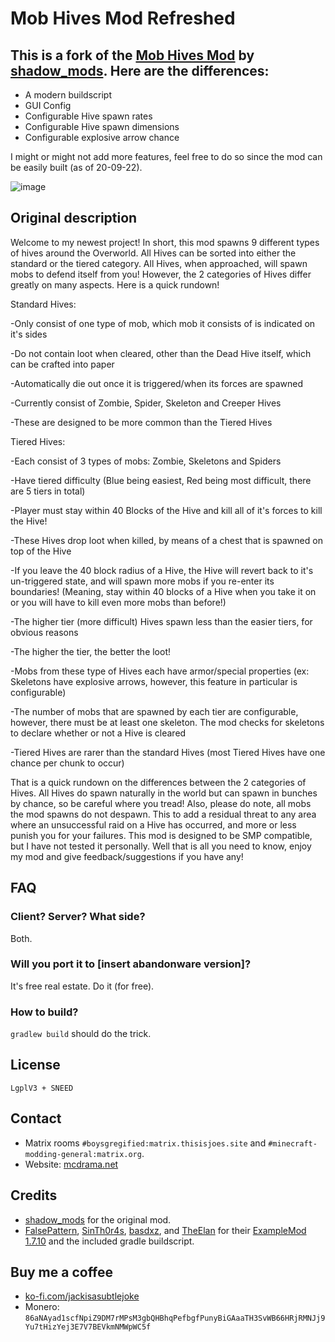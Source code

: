 # Mob Hives Mod Refreshed

## This is a fork of the [Mob Hives Mod](https://www.curseforge.com/minecraft/mc-mods/mob-hives-mod) by [shadow_mods](https://www.curseforge.com/members/shadow_mods/projects). Here are the differences:
* A modern buildscript
* GUI Config
* Configurable Hive spawn rates
* Configurable Hive spawn dimensions
* Configurable explosive arrow chance

I might or might not add more features, feel free to do so since the mod can be easily built (as of 20-09-22).

![image](https://user-images.githubusercontent.com/19153947/191300376-e61ab31d-471c-470f-8352-abea069a4caf.png)

## Original description
Welcome to my newest project! In short, this mod spawns 9 different types of hives around the Overworld. All Hives can be sorted into either the standard or the tiered category. All Hives, when approached, will spawn mobs to defend itself from you! However, the 2 categories of Hives differ greatly on many aspects. Here is a quick rundown!


Standard Hives:

-Only consist of one type of mob, which mob it consists of is indicated on it's sides

-Do not contain loot when cleared, other than the Dead Hive itself, which can be crafted into paper

-Automatically die out once it is triggered/when its forces are spawned

-Currently consist of Zombie, Spider, Skeleton and Creeper Hives

-These are designed to be more common than the Tiered Hives



Tiered Hives:

-Each consist of 3 types of mobs: Zombie, Skeletons and Spiders

-Have tiered difficulty (Blue being easiest, Red being most difficult, there are 5 tiers in total)

-Player must stay within 40 Blocks of the Hive and kill all of it's forces to kill the Hive!

-These Hives drop loot when killed, by means of a chest that is spawned on top of the Hive

-If you leave the 40 block radius of a Hive, the Hive will revert back to it's un-triggered state, and will spawn more mobs if you re-enter its boundaries! (Meaning, stay within 40 blocks of a Hive when you take it on or you will have to kill even more mobs than before!)

-The higher tier (more difficult) Hives spawn less than the easier tiers, for obvious reasons

-The higher the tier, the better the loot!

-Mobs from these type of Hives each have armor/special properties (ex: Skeletons have explosive arrows, however, this feature in particular is configurable)

-The number of mobs that are spawned by each tier are configurable, however, there must be at least one skeleton. The mod checks for skeletons to declare whether or not a Hive is cleared

-Tiered Hives are rarer than the standard Hives (most Tiered Hives have one chance per chunk to occur)


That is a quick rundown on the differences between the 2 categories of Hives. All Hives do spawn naturally in the world but can spawn in bunches by chance, so be careful where you tread! Also, please do note, all mobs the mod spawns do not despawn. This to add a residual threat to any area where an unsuccessful raid on a Hive has occurred, and more or less punish you for your failures. This mod is designed to be SMP compatible, but I have not tested it personally. Well that is all you need to know, enjoy my mod and give feedback/suggestions if you have any!


## FAQ
### Client? Server? What side?
Both.

### Will you port it to [insert abandonware version]?
It's free real estate. Do it (for free).

### How to build?
`gradlew build` should do the trick.

## License
`LgplV3 + SNEED`

## Contact
* Matrix rooms `#boysgregified:matrix.thisisjoes.site` and `#minecraft-modding-general:matrix.org`.
* Website: [mcdrama.net](https://www.mcdrama.net/articles/mods.html)

## Credits
* [shadow_mods](https://www.curseforge.com/members/shadow_mods/projects) for the original mod.
* [FalsePattern](https://github.com/FalsePattern), [SinTh0r4s](https://github.com/SinTh0r4s), [basdxz](https://github.com/basdxz), and [TheElan](https://github.com/TheElan) for their [ExampleMod 1.7.10](https://github.com/FalsePattern/ExampleMod1.7.10) and the included gradle buildscript.

## Buy me a coffee
* [ko-fi.com/jackisasubtlejoke](https://ko-fi.com/jackisasubtlejoke)
* Monero: `86aNAyad1scfNpiZ9DM7rMPsM3gbQHBhqPefbgfPunyBiGAaaTH3SvWB66HRjRMNJj9Yu7tHizYej3E7V7BEVkmNMWpWC5f`
